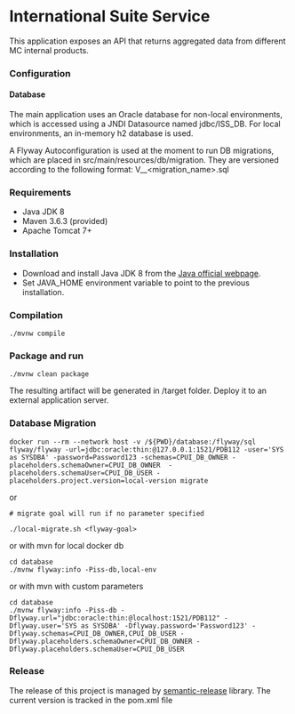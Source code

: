 # International Suite Service

This application exposes an API that returns aggregated data from different MC internal products.

### Configuration

#### Database

The main application uses an Oracle database for non-local environments, which is accessed 
using a JNDI Datasource named jdbc/ISS_DB. For local environments, an in-memory h2 database is 
used.

A Flyway Autoconfiguration is used at the moment to run DB migrations, which are placed in 
src/main/resources/db/migration. 
They are versioned according to the following format: V<datetime>__<migration_name>.sql


### Requirements

- Java JDK 8
- Maven 3.6.3 (provided)
- Apache Tomcat 7+

### Installation

- Download and install Java JDK 8 from the [Java official webpage](https://www.oracle.com/java/technologies/javase/javase-jdk8-downloads.html). 
- Set JAVA_HOME environment variable to point to the previous installation.

### Compilation

```
./mvnw compile
```

### Package and run 

```
./mvnw clean package
```

The resulting artifact will be generated in /target folder. Deploy it to an external application server.

### Database Migration

```
docker run --rm --network host -v /${PWD}/database:/flyway/sql flyway/flyway -url=jdbc:oracle:thin:@127.0.0.1:1521/PDB112 -user='SYS as SYSDBA' -password=Password123 -schemas=CPUI_DB_OWNER -placeholders.schemaOwner=CPUI_DB_OWNER  -placeholders.schemaUser=CPUI_DB_USER -placeholders.project.version=local-version migrate
```

or

```
# migrate goal will run if no parameter specified

./local-migrate.sh <flyway-goal>
```

or with mvn for local docker db

```
cd database
./mvnw flyway:info -Piss-db,local-env
```

or with mvn with custom parameters

```
cd database
./mvnw flyway:info -Piss-db -Dflyway.url="jdbc:oracle:thin:@localhost:1521/PDB112" -Dflyway.user='SYS as SYSDBA' -Dflyway.password='Password123' -Dflyway.schemas=CPUI_DB_OWNER,CPUI_DB_USER -Dflyway.placeholders.schemaOwner=CPUI_DB_OWNER -Dflyway.placeholders.schemaUser=CPUI_DB_USER
```

### Release

The release of this project is managed by [semantic-release](https://github.com/semantic-release/semantic-release) library. The current version is tracked in the pom.xml file
